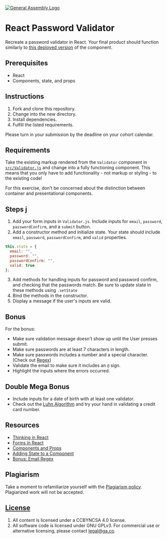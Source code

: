 [![General Assembly Logo](https://camo.githubusercontent.com/1a91b05b8f4d44b5bbfb83abac2b0996d8e26c92/687474703a2f2f692e696d6775722e636f6d2f6b6538555354712e706e67)](https://generalassemb.ly/education/web-development-immersive)

# React Password Validator

Recreate a password validator in React. Your final product should function
similarly to [this deployed version](http://excellent-tail.surge.sh) of the
component.

## Prerequisites

- React
- Components, state, and props

## Instructions 

1. Fork and clone this repository.
1. Change into the new directory.
1. Install dependencies.
1. Fulfill the listed requirements.

Please turn in your submission by the deadline on your cohort calendar.

## Requirements

Take the existing markup rendered from the `Validator` component in
[`src/Validator.js`](src/Validator.js) and change into a fully functioning
component. This means that you only have to add functionality - not markup or
styling - to the existing code!

For this exercise, don't be concerned about the distinction between container
and presentational components.

## Steps j

1. Add your form inputs in `Validator.js`. Include inputs for `email`,
   `password`, `passwordConfirm`, and a `submit` button.
2. Add a constructor method and initialize state. Your state should include
   `email`, `password`, `passwordConfirm`, and `valid` properties.

```jsx
this.state = {
  email: "",
  password: "",
  passwordConfirm: "",
  valid: true
};
```

3. Add methods for handling inputs for password and password confirm, and
   checking that the passwords match. Be sure to update state in these methods
   using `.setState`
4. Bind the methods in the constructor.
5. Display a message if the user's inputs are valid.

## Bonus

For the bonus:

- Make sure validation message doesn't show up until the User presses submit.
- Make sure passwords are at least 7 characters in length.
- Make sure passwords includes a number and a special character. (Check out
  [Regex](http://emailregex.com/))
- Validate the email to make sure it includes an `@` sign.
- Highlight the inputs where the errors occurred.

## Double Mega Bonus

- Include inputs for a date of birth with at least one validator.
- Check out the [Luhn Algorithm](https://en.wikipedia.org/wiki/Luhn_algorithm)
  and try your hand in validating a credit card number.

## Resources

- [Thinking in React](https://facebook.github.io/react/docs/thinking-in-react.html)
- [Forms in React](https://facebook.github.io/react/docs/forms.html#controlled-components)
- [Components and Props](https://facebook.github.io/react/docs/components-and-props.html)
- [Adding State to a Component](https://facebook.github.io/react/docs/state-and-lifecycle.html#adding-local-state-to-a-class)
- [Bonus: Email Regex](http://emailregex.com/)

## Plagiarism

Take a moment to refamiliarize yourself with the
[Plagiarism policy](https://git.generalassemb.ly/DC-WDI/Administrative/blob/master/plagiarism.md).
Plagiarized work will not be accepted.

## [License](LICENSE)

1.  All content is licensed under a CC­BY­NC­SA 4.0 license.
1.  All software code is licensed under GNU GPLv3. For commercial use or
    alternative licensing, please contact legal@ga.co.
